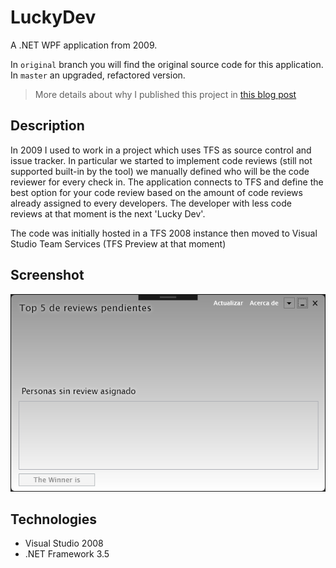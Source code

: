 # LuckyDev

A .NET WPF application from 2009.

In `original` branch you will find the original source code for this application. In `master` an upgraded, refactored version.

> More details about why I published this project in [this blog post](https://mamcer.github.io/2018-09-02-i-cleaned-up-my-virtual-basement/)

## Description

In 2009 I used to work in a project which uses TFS as source control and issue tracker. In particular we started to implement code reviews (still not supported built-in by the tool) we manually defined who will be the code reviewer for every check in. The application  connects to TFS and define the best option for your code review based on the amount of code reviews already assigned to every developers. The developer with less code reviews at that moment is the next 'Lucky Dev'.

The code was initially hosted in a TFS 2008 instance then moved to Visual Studio Team Services (TFS Preview at that moment) 

## Screenshot

![screenshot](https://raw.githubusercontent.com/mamcer/lucky-dev/master/doc/screenshot.png)

## Technologies

- Visual Studio 2008
- .NET Framework 3.5
